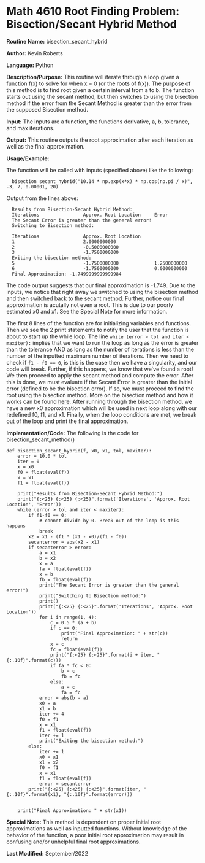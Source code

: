 # Math 4610 Root Finding Problem: Bisection/Secant Hybrid Method

**Routine Name:**           bisection_secant_hybrid

**Author:** Kevin Roberts

**Language:** Python

**Description/Purpose:** This routine will iterate through a loop given a function f(x) to solve for when x = 0 (or the 
roots of f(x)). The purpose of this method is to find root given a certain interval from a to b. The function starts out 
using the secant method, but then switches to using the bisection method if the error from the Secant Method is greater than 
the error from the supposed Bisection method.

**Input:** The inputs are a function, the functions derivative, a, b, tolerance, and max iterations.

**Output:** This routine outputs the root approximation after each iteration as well as the final approximation.

**Usage/Example:**

The function will be called with inputs (specified above) like the following: 

      bisection_secant_hybrid("10.14 * np.exp(x*x) * np.cos(np.pi / x)", -3, 7, 0.00001, 20)

Output from the lines above:

      Results from Bisection-Secant Hybrid Method:
      Iterations                Approx. Root Location     Error                    
      The Secant Error is greater than the general error!
      Switching to Bisection method:
    
      Iterations                Approx. Root Location    
      1                         2.0000000000             
      2                         -0.5000000000            
      3                         -1.7500000000            
      Exiting the bisection method:
      5                         -1.7500000000             1.2500000000             
      6                         -1.7500000000             0.0000000000             
      Final Approximation: -1.7499999999999984

The code output suggests that our final approximation is -1.749. Due to the inputs, we notice that right away we switched to 
using the bisection method and then switched back to the secant method. Further, notice our final approximation is acutally 
not even a root. This is due to our poorly estimated x0 and x1. See the Special Note for more information.

The first 8 lines of the function are for initializing variables and functions. Then we see the 2 print statements to notify
the user that the function is about to start up the while loop. The line ``while (error > tol and iter < maxiter):`` implies that we want to run the loop as long as the error is 
greater than the tolerance AND as long as the number of iterations is less than the number of the inputted maximum number 
of iterations. Then we need to check if ``f1 - f0 == 0``, is this is the case then we have a singularity, and our code will break. 
Further, if this happens, we know that we've found a root! We then proceed to apply the secant method and compute the error.
After this is done, we must evaluate if the Secant Error is greater than the initial error (defined to be the bisection error).
If so, we must proceed to find the root using the bisection method. More on the bisection method and how it works can be 
found [here](https://github.com/Kevin-Jay-Roberts21/math4610/blob/master/software_manual_templates/bisection_method.md). After running through the bisection method, we have a new x0 approximation which will be used in 
next loop along with our redefined f0, f1, and x1. Finally, when the loop conditions are met, we break out of the loop and print
the final approximation.

**Implementation/Code:** The following is the code for bisection_secant_method()

    def bisection_secant_hybrid(f, x0, x1, tol, maxiter):
        error = 10.0 * tol
        iter = 0
        x = x0
        f0 = float(eval(f))
        x = x1
        f1 = float(eval(f))
    
        print("Results from Bisection-Secant Hybrid Method:")
        print("{:<25} {:<25} {:<25}".format('Iterations', 'Approx. Root Location', 'Error'))
        while (error > tol and iter < maxiter):
            if f1-f0 == 0:
                # cannot divide by 0. Break out of the loop is this happens
                break
            x2 = x1 - (f1 * (x1 - x0)/(f1 - f0))
            secanterror = abs(x2 - x1)
            if secanterror > error:
                a = x1
                b = x2
                x = a
                fa = float(eval(f))
                x = b
                fb = float(eval(f))
                print("The Secant Error is greater than the general error!")
                print("Switching to Bisection method:")
                print()
                print("{:<25} {:<25}".format('Iterations', 'Approx. Root Location'))
                for i in range(1, 4):
                    c = 0.5 * (a + b)
                    if c == 0:
                        print("Final Approximation: " + str(c))
                        return
                    x = c
                    fc = float(eval(f))
                    print("{:<25} {:<25}".format(i + iter, "{:.10f}".format(c)))
                    if fa * fc < 0:
                        b = c
                        fb = fc
                    else:
                        a = c
                        fa = fc
                error = abs(b - a)
                x0 = a
                x1 = b
                iter += 4
                f0 = f1
                x = x1
                f1 = float(eval(f))
                iter += 1
                print("Exiting the bisection method:")
            else:
                iter += 1
                x0 = x1
                x1 = x2
                f0 = f1
                x = x1
                f1 = float(eval(f))
                error = secanterror
            print("{:<25} {:<25} {:<25}".format(iter, "{:.10f}".format(x1), "{:.10f}".format(error)))
    
    
        print("Final Approximation: " + str(x1))

**Special Note:** This method is dependent on proper initial root approximations as well as inputted functions. Without 
knowledge of the behavior of the function, a poor initial root approximation may result in confusing and/or unhelpful final
root approximations.

**Last Modified:** September/2022